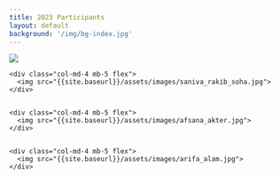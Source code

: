 ```yaml
---
title: 2023 Participants
layout: default
background: '/img/bg-index.jpg'
---
```



<section class="row">         
    <div class="col-md-4 mb-5 flex">
      <img src="{{site.baseurl}}/assets/images/nujhat_ahmed_disha.jpg"> 
    </div>


    <div class="col-md-4 mb-5 flex">
      <img src="{{site.baseurl}}/assets/images/saniva_rakib_soha.jpg"> 
    </div>


    <div class="col-md-4 mb-5 flex">
      <img src="{{site.baseurl}}/assets/images/afsana_akter.jpg">       
    </div>


    <div class="col-md-4 mb-5 flex">
      <img src="{{site.baseurl}}/assets/images/arifa_alam.jpg"> 
    </div>
</section>
